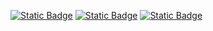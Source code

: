 <!-- - 👋 Hi, I’m Robert
- 👀 I’m interested in devops and web frameworks
- 🌱 The current special is Laravel with a side of Vue served over a bed of Inertia
- 📫 How to reach me ... I'm around -->

<!---
rholak/rholak is a ✨ special ✨ repository because its `README.md` (this file) appears on your GitHub profile.
You can click the Preview link to take a look at your changes.
--->

[![Static Badge](https://img.shields.io/badge/skills-passing-green?style=for-the-badge)](https://github.com/rholak)
[![Static Badge](https://img.shields.io/badge/experience-passing-green?style=for-the-badge)](https://github.com/rholak)
[![Static Badge](https://img.shields.io/badge/wizardry-passing-green?style=for-the-badge)](https://github.com/rholak)
